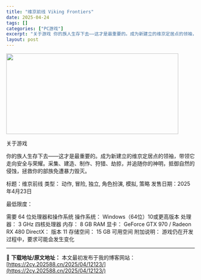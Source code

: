 ```yaml
---
title: "维京前线 Viking Frontiers"
date: 2025-04-24
tags: []
categories: ["PC游戏"]
excerpt: "关于游戏 你的族人生存下去——这才是最重要的。成为新建立的维京定居点的领袖，带领它走向安全与荣耀。采集、建造、制作、狩猎、劫掠，并追随你的神明，抵御自然的侵蚀，拯救你的部族免遭暴力毁灭。 标题：维京前线 类型： 动作, 冒险, 独立, 角色扮演, 模拟, 策略 发售日期：2025年4月23日 最低限&hellip;"
layout: post
---
```


<img class="aligncenter size-full wp-image-12130" src="https://2cy.202588.cn/wp-content/uploads/2025/04/2025042407273482.webp" alt="" width="460" height="215" />

关于游戏

你的族人生存下去——这才是最重要的。成为新建立的维京定居点的领袖，带领它走向安全与荣耀。采集、建造、制作、狩猎、劫掠，并追随你的神明，抵御自然的侵蚀，拯救你的部族免遭暴力毁灭。

标题：维京前线
类型： 动作, 冒险, 独立, 角色扮演, 模拟, 策略
发售日期：2025年4月23日

最低限度：

需要 64 位处理器和操作系统
操作系统： Windows（64位）10或更高版本
处理器： 3 GHz 四核处理器
内存： 8 GB RAM
显卡： GeForce GTX 970 / Radeon RX 480
DirectX： 版本 11
存储空间： 15 GB 可用空间
附加说明： 游戏仍在开发过程中，要求可能会发生变化

---
📖 **下载地址/原文地址：** 本文最初发布于我的博客网站：[https://2cy.202588.cn/2025/04/12123/](https://2cy.202588.cn/2025/04/12123/)

